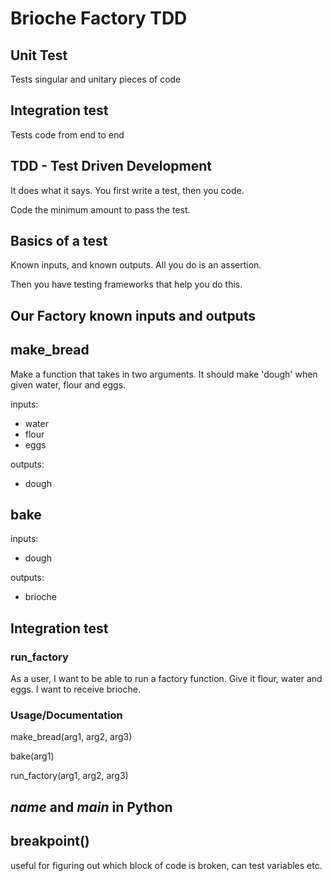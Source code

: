 #  Brioche Factory TDD

## Unit Test
Tests singular and unitary pieces of code

## Integration test
Tests code from end to end

## TDD - Test Driven Development
It does what it says.
You first write a test, then you code.

Code the minimum amount to pass the test.


## Basics of a test
Known inputs, and known outputs.
All you do is an assertion.

Then you have testing frameworks that help you do this.

## Our Factory known inputs and outputs

## make_bread

Make a function that takes in two arguments.
It should make 'dough' when given water, flour and eggs.

inputs:
- water
- flour
- eggs

outputs:
- dough


## bake


inputs:
- dough

outputs:
- brioche

## Integration test

### run_factory
As a user, I want to be able to run a factory function. Give it flour, water and
eggs. I want to receive brioche.


### Usage/Documentation

make_bread(arg1, arg2, arg3)

bake(arg1)

run_factory(arg1, arg2, arg3)


## _name_ and _main_ in Python


## breakpoint()
useful for figuring out which block of code
is broken, can test variables etc.